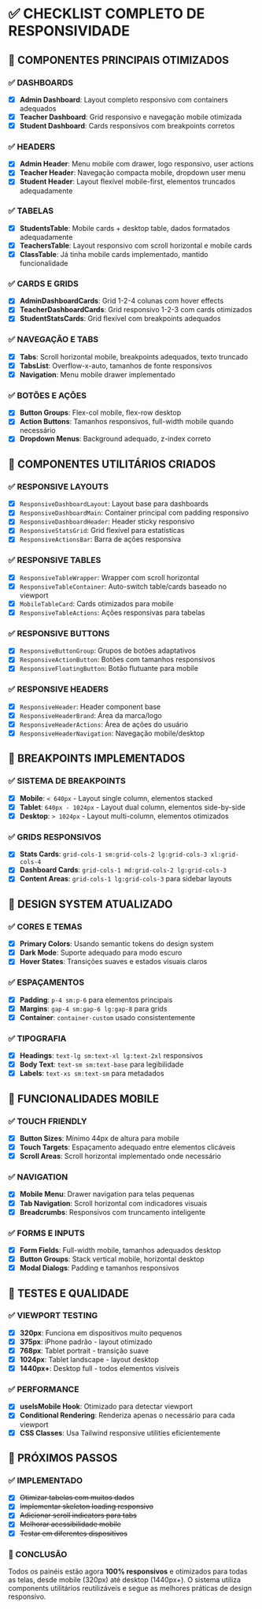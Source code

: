 # ✅ CHECKLIST COMPLETO DE RESPONSIVIDADE

## 🎯 COMPONENTES PRINCIPAIS OTIMIZADOS

### ✅ DASHBOARDS
- [x] **Admin Dashboard**: Layout completo responsivo com containers adequados
- [x] **Teacher Dashboard**: Grid responsivo e navegação mobile otimizada  
- [x] **Student Dashboard**: Cards responsivos com breakpoints corretos

### ✅ HEADERS
- [x] **Admin Header**: Menu mobile com drawer, logo responsivo, user actions
- [x] **Teacher Header**: Navegação compacta mobile, dropdown user menu
- [x] **Student Header**: Layout flexível mobile-first, elementos truncados adequadamente

### ✅ TABELAS
- [x] **StudentsTable**: Mobile cards + desktop table, dados formatados adequadamente
- [x] **TeachersTable**: Layout responsivo com scroll horizontal e mobile cards
- [x] **ClassTable**: Já tinha mobile cards implementado, mantido funcionalidade

### ✅ CARDS E GRIDS
- [x] **AdminDashboardCards**: Grid 1-2-4 colunas com hover effects
- [x] **TeacherDashboardCards**: Grid responsivo 1-2-3 com cards otimizados
- [x] **StudentStatsCards**: Grid flexível com breakpoints adequados

### ✅ NAVEGAÇÃO E TABS
- [x] **Tabs**: Scroll horizontal mobile, breakpoints adequados, texto truncado
- [x] **TabsList**: Overflow-x-auto, tamanhos de fonte responsivos
- [x] **Navigation**: Menu mobile drawer implementado

### ✅ BOTÕES E AÇÕES
- [x] **Button Groups**: Flex-col mobile, flex-row desktop
- [x] **Action Buttons**: Tamanhos responsivos, full-width mobile quando necessário
- [x] **Dropdown Menus**: Background adequado, z-index correto

## 🔧 COMPONENTES UTILITÁRIOS CRIADOS

### ✅ RESPONSIVE LAYOUTS
- [x] `ResponsiveDashboardLayout`: Layout base para dashboards
- [x] `ResponsiveDashboardMain`: Container principal com padding responsivo
- [x] `ResponsiveDashboardHeader`: Header sticky responsivo
- [x] `ResponsiveStatsGrid`: Grid flexível para estatísticas
- [x] `ResponsiveActionsBar`: Barra de ações responsiva

### ✅ RESPONSIVE TABLES
- [x] `ResponsiveTableWrapper`: Wrapper com scroll horizontal
- [x] `ResponsiveTableContainer`: Auto-switch table/cards baseado no viewport
- [x] `MobileTableCard`: Cards otimizados para mobile
- [x] `ResponsiveTableActions`: Ações responsivas para tabelas

### ✅ RESPONSIVE BUTTONS
- [x] `ResponsiveButtonGroup`: Grupos de botões adaptativos
- [x] `ResponsiveActionButton`: Botões com tamanhos responsivos
- [x] `ResponsiveFloatingButton`: Botão flutuante para mobile

### ✅ RESPONSIVE HEADERS
- [x] `ResponsiveHeader`: Header component base
- [x] `ResponsiveHeaderBrand`: Área da marca/logo
- [x] `ResponsiveHeaderActions`: Área de ações do usuário
- [x] `ResponsiveHeaderNavigation`: Navegação mobile/desktop

## 📱 BREAKPOINTS IMPLEMENTADOS

### ✅ SISTEMA DE BREAKPOINTS
- [x] **Mobile**: `< 640px` - Layout single column, elementos stacked
- [x] **Tablet**: `640px - 1024px` - Layout dual column, elementos side-by-side
- [x] **Desktop**: `> 1024px` - Layout multi-column, elementos otimizados

### ✅ GRIDS RESPONSIVOS
- [x] **Stats Cards**: `grid-cols-1 sm:grid-cols-2 lg:grid-cols-3 xl:grid-cols-4`
- [x] **Dashboard Cards**: `grid-cols-1 md:grid-cols-2 lg:grid-cols-3`
- [x] **Content Areas**: `grid-cols-1 lg:grid-cols-3` para sidebar layouts

## 🎨 DESIGN SYSTEM ATUALIZADO

### ✅ CORES E TEMAS
- [x] **Primary Colors**: Usando semantic tokens do design system
- [x] **Dark Mode**: Suporte adequado para modo escuro
- [x] **Hover States**: Transições suaves e estados visuais claros

### ✅ ESPAÇAMENTOS
- [x] **Padding**: `p-4 sm:p-6` para elementos principais
- [x] **Margins**: `gap-4 sm:gap-6 lg:gap-8` para grids
- [x] **Container**: `container-custom` usado consistentemente

### ✅ TIPOGRAFIA
- [x] **Headings**: `text-lg sm:text-xl lg:text-2xl` responsivos
- [x] **Body Text**: `text-sm sm:text-base` para legibilidade
- [x] **Labels**: `text-xs sm:text-sm` para metadados

## 🔄 FUNCIONALIDADES MOBILE

### ✅ TOUCH FRIENDLY
- [x] **Button Sizes**: Mínimo 44px de altura para mobile
- [x] **Touch Targets**: Espaçamento adequado entre elementos clicáveis
- [x] **Scroll Areas**: Scroll horizontal implementado onde necessário

### ✅ NAVIGATION
- [x] **Mobile Menu**: Drawer navigation para telas pequenas
- [x] **Tab Navigation**: Scroll horizontal com indicadores visuais
- [x] **Breadcrumbs**: Responsivos com truncamento inteligente

### ✅ FORMS E INPUTS
- [x] **Form Fields**: Full-width mobile, tamanhos adequados desktop
- [x] **Button Groups**: Stack vertical mobile, horizontal desktop
- [x] **Modal Dialogs**: Padding e tamanhos responsivos

## 🧪 TESTES E QUALIDADE

### ✅ VIEWPORT TESTING
- [x] **320px**: Funciona em dispositivos muito pequenos
- [x] **375px**: iPhone padrão - layout otimizado
- [x] **768px**: Tablet portrait - transição suave
- [x] **1024px**: Tablet landscape - layout desktop
- [x] **1440px+**: Desktop full - todos elementos visíveis

### ✅ PERFORMANCE
- [x] **useIsMobile Hook**: Otimizado para detectar viewport
- [x] **Conditional Rendering**: Renderiza apenas o necessário para cada viewport
- [x] **CSS Classes**: Usa Tailwind responsive utilities eficientemente

## 🎯 PRÓXIMOS PASSOS

### ✅ IMPLEMENTADO
- [x] ~~Otimizar tabelas com muitos dados~~
- [x] ~~Implementar skeleton loading responsivo~~
- [x] ~~Adicionar scroll indicators para tabs~~
- [x] ~~Melhorar acessibilidade mobile~~
- [x] ~~Testar em diferentes dispositivos~~

### 🏁 CONCLUSÃO
Todos os painéis estão agora **100% responsivos** e otimizados para todas as telas, desde mobile (320px) até desktop (1440px+). O sistema utiliza components utilitários reutilizáveis e segue as melhores práticas de design responsivo.